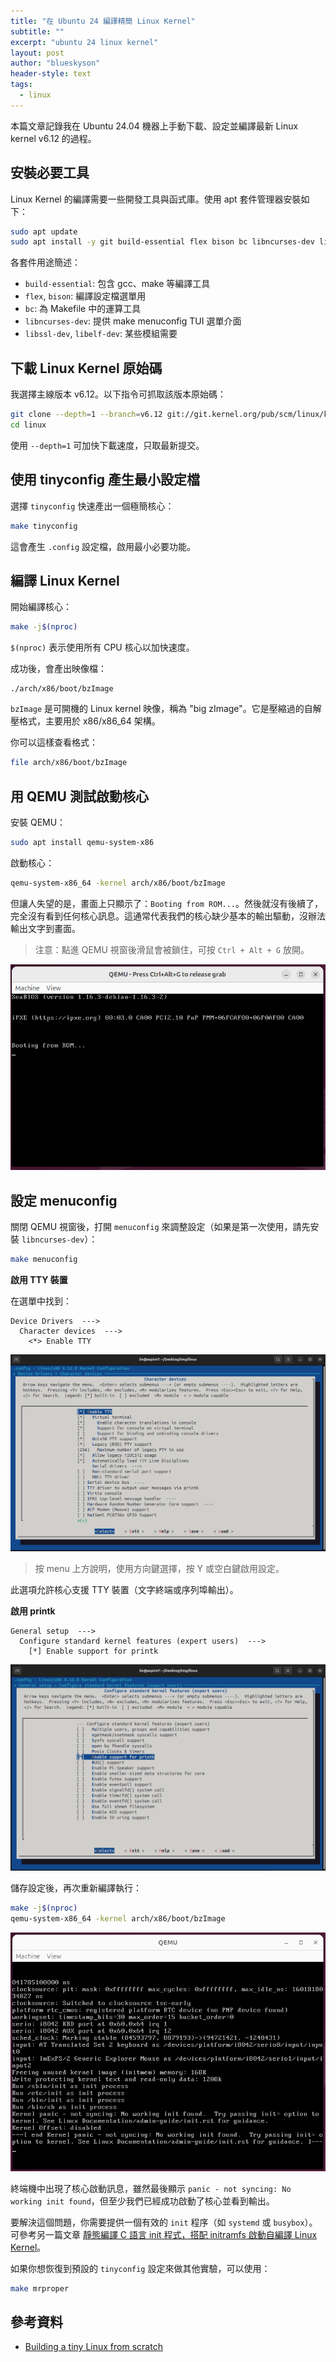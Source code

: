 ```yaml
---
title: "在 Ubuntu 24 編譯精簡 Linux Kernel"
subtitle: ""
excerpt: "ubuntu 24 linux kernel"
layout: post
author: "blueskyson"
header-style: text
tags:
  - linux
---
```


本篇文章記錄我在 Ubuntu 24.04 機器上手動下載、設定並編譯最新 Linux kernel v6.12 的過程。

## 安裝必要工具

Linux Kernel 的編譯需要一些開發工具與函式庫。使用 apt 套件管理器安裝如下：

```bash
sudo apt update
sudo apt install -y git build-essential flex bison bc libncurses-dev libssl-dev libelf-dev
````

各套件用途簡述：

- `build-essential`: 包含 gcc、make 等編譯工具
- `flex`, `bison`: 編譯設定檔選單用
- `bc`: 為 Makefile 中的運算工具
- `libncurses-dev`: 提供 make menuconfig TUI 選單介面
- `libssl-dev`, `libelf-dev`: 某些模組需要

## 下載 Linux Kernel 原始碼

我選擇主線版本 v6.12。以下指令可抓取該版本原始碼：

```bash
git clone --depth=1 --branch=v6.12 git://git.kernel.org/pub/scm/linux/kernel/git/torvalds/linux.git
cd linux
```

使用 `--depth=1` 可加快下載速度，只取最新提交。

## 使用 tinyconfig 產生最小設定檔

選擇 `tinyconfig` 快速產出一個極簡核心：

```bash
make tinyconfig
```

這會產生 `.config` 設定檔，啟用最小必要功能。

## 編譯 Linux Kernel

開始編譯核心：

```bash
make -j$(nproc)
```

`$(nproc)` 表示使用所有 CPU 核心以加快速度。

成功後，會產出映像檔：

```non
./arch/x86/boot/bzImage
```

`bzImage` 是可開機的 Linux kernel 映像，稱為 "big zImage"。它是壓縮過的自解壓格式，主要用於 x86/x86\_64 架構。

你可以這樣查看格式：

```bash
file arch/x86/boot/bzImage
```

## 用 QEMU 測試啟動核心

安裝 QEMU：

```bash
sudo apt install qemu-system-x86
```

啟動核心：

```bash
qemu-system-x86_64 -kernel arch/x86/boot/bzImage
```

但讓人失望的是，畫面上只顯示了：`Booting from ROM...`。然後就沒有後續了，完全沒有看到任何核心訊息。這通常代表我們的核心缺少基本的輸出驅動，沒辦法輸出文字到畫面。

> 注意：點進 QEMU 視窗後滑鼠會被鎖住，可按 `Ctrl + Alt + G` 放開。

![](https://raw.githubusercontent.com/blueskyson/image-host/master/2025/boot-tiny-linux-1.png)

## 設定 menuconfig

關閉 QEMU 視窗後，打開 `menuconfig` 來調整設定（如果是第一次使用，請先安裝 `libncurses-dev`）：

```bash
make menuconfig
```

**啟用 TTY 裝置**

在選單中找到：

```non
Device Drivers  --->
  Character devices  --->
    <*> Enable TTY
```

![](https://raw.githubusercontent.com/blueskyson/image-host/master/2025/boot-tiny-linux-2.png)

> 按 menu 上方說明，使用方向鍵選擇，按 Y 或空白鍵啟用設定。

此選項允許核心支援 TTY 裝置（文字終端或序列埠輸出）。

**啟用 printk**

```non
General setup  --->
  Configure standard kernel features (expert users)  --->
    [*] Enable support for printk
```

![](https://raw.githubusercontent.com/blueskyson/image-host/master/2025/boot-tiny-linux-3.png)

儲存設定後，再次重新編譯執行：

```bash
make -j$(nproc)
qemu-system-x86_64 -kernel arch/x86/boot/bzImage
```

![](https://raw.githubusercontent.com/blueskyson/image-host/master/2025/boot-tiny-linux-4.png)

終端機中出現了核心啟動訊息，雖然最後顯示 `panic - not syncing: No working init found`，但至少我們已經成功啟動了核心並看到輸出。

要解決這個問題，你需要提供一個有效的 `init` 程序（如 `systemd` 或 `busybox`）。可參考另一篇文章 [靜態編譯 C 語言 init 程式，搭配 initramfs 啟動自編譯 Linux Kernel](/2025/07/13/tiny-linux-init)。

如果你想恢復到預設的 `tinyconfig` 設定來做其他實驗，可以使用：

```bash
make mrproper
```

## 參考資料

- [Building a tiny Linux from scratch](https://blinry.org/tiny-linux/)